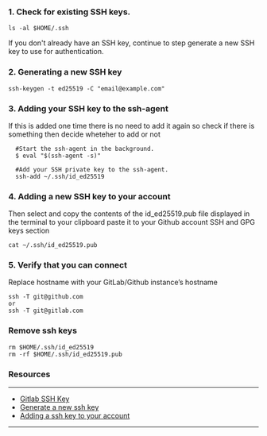 ### 1. Check for existing SSH keys. 

    ls -al $HOME/.ssh 
        
If you don't already have an SSH key, continue to step generate a new SSH key to use for authentication. 

         
### 2. Generating a new SSH key

    ssh-keygen -t ed25519 -C "email@example.com"

### 3. Adding your SSH key to the ssh-agent

  If this is added one time there is no need to add it again so check if there is something then decide wheteher to add or not  

      #Start the ssh-agent in the background.
      $ eval "$(ssh-agent -s)"

      #Add your SSH private key to the ssh-agent.
      ssh-add ~/.ssh/id_ed25519


### 4. Adding a new SSH key to your account

  Then select and copy the contents of the id_ed25519.pub file displayed in the terminal to your clipboard paste it to your Github account SSH and GPG keys section

    cat ~/.ssh/id_ed25519.pub

### 5. Verify that you can connect

Replace hostname with your GitLab/Github instance’s hostname

    ssh -T git@github.com 
    or 
    ssh -T git@gitlab.com


### Remove ssh keys

    rm $HOME/.ssh/id_ed25519 
    rm -rf $HOME/.ssh/id_ed25519.pub 


### __Resources__
---
- [Gitlab SSH Key](https://docs.gitlab.com/ee/user/ssh.html)
- [Generate a new ssh key](https://docs.github.com/en/authentication/connecting-to-github-with-ssh/generating-a-new-ssh-key-and-adding-it-to-the-ssh-agent#generating-a-new-ssh-key)
- [Adding a ssh key to your account](https://docs.github.com/en/authentication/connecting-to-github-with-ssh/adding-a-new-ssh-key-to-your-github-account)

---
